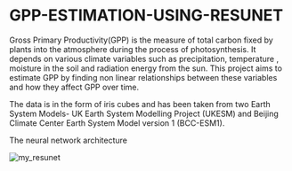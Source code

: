 # GPP-ESTIMATION-USING-RESUNET
Gross Primary Productivity(GPP) is the measure of total carbon fixed by plants into the atmosphere during the process of photosynthesis. It depends on various climate variables such as precipitation, temperature , moisture in the soil and radiation energy from the sun. This project aims to estimate GPP by finding non linear relationships between these variables and how they affect GPP over time.

The data is in the form of iris cubes and has been taken from two Earth System Models- UK Earth System Modelling Project (UKESM) and Beijing Climate Center Earth System Model version 1 (BCC-ESM1).

The neural network architecture 





![my_resunet](https://user-images.githubusercontent.com/73664577/142017799-193c0a8a-711e-4d43-a590-8d9b52f2e935.png)
